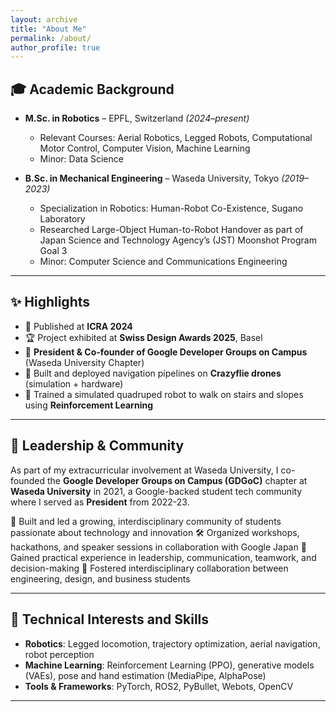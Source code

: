 ```yaml
---
layout: archive
title: "About Me"
permalink: /about/
author_profile: true
---
```



## 🎓 Academic Background

- **M.Sc. in Robotics** – EPFL, Switzerland *(2024–present)*  
  - Relevant Courses: Aerial Robotics, Legged Robots, Computational Motor Control, Computer Vision, Machine Learning
  - Minor: Data Science  

- **B.Sc. in Mechanical Engineering** – Waseda University, Tokyo *(2019–2023)*  
  - Specialization in Robotics: Human-Robot Co-Existence, Sugano Laboratory
  - Researched Large-Object Human-to-Robot Handover as part of Japan Science and Technology Agency’s (JST) Moonshot Program Goal 3
  - Minor: Computer Science and Communications Engineering

---

## ✨ Highlights

- 📄 Published at **ICRA 2024**  
- 🏆 Project exhibited at **Swiss Design Awards 2025**, Basel
- 👥 **President & Co-founder of Google Developer Groups on Campus** (Waseda University Chapter)
- 🚁 Built and deployed navigation pipelines on **Crazyflie drones** (simulation + hardware)  
- 🐾 Trained a simulated quadruped robot to walk on stairs and slopes using **Reinforcement Learning**

---

## 👥 Leadership & Community

As part of my extracurricular involvement at Waseda University, I co-founded the **Google Developer Groups on Campus (GDGoC)** chapter at **Waseda University** in 2021, a Google-backed student tech community where I served as **President** from 2022-23.

🌱 Built and led a growing, interdisciplinary community of students passionate about technology and innovation
🛠️ Organized workshops, hackathons, and speaker sessions in collaboration with Google Japan
🧠 Gained practical experience in leadership, communication, teamwork, and decision-making
🤝 Fostered interdisciplinary collaboration between engineering, design, and business students

<!-- As a strong believer in open-source culture and peer learning, I co-founded the **Google Developer Student Clubs (GDSC)** chapter at **Waseda University** in 2021, where I served as **President** from 2022-23.

- 🚀 Built a student tech community from the ground up with a focus on **AI, robotics, and cloud development**
- 🎤 Organized and hosted multiple hands-on workshops, including sessions on **TensorFlow**, **OpenCV**, and **Python for robotics**
- 🌍 Collaborated with Google DevRel and student leaders across APAC to bring technical talks and mentorship to campus
- 🤝 Fostered interdisciplinary collaboration between engineering, design, and business students

This experience deepened my commitment to accessible tech education and helped me develop key leadership and project coordination skills alongside my technical work. -->

--- 


## 🤖 Technical Interests and Skills

- **Robotics**: Legged locomotion, trajectory optimization, aerial navigation, robot perception
- **Machine Learning**: Reinforcement Learning (PPO), generative models (VAEs), pose and hand estimation (MediaPipe, AlphaPose)
- **Tools & Frameworks**: PyTorch, ROS2, PyBullet, Webots, OpenCV

---

<!-- ## 📫 Contact

Feel free to reach out — I'm always excited to collaborate on robotics projects or discuss research ideas!

- 📧 Email: [advaith.sriram@epfl.ch](mailto:advaith.sriram@epfl.ch)  
- 🔗 [LinkedIn](https://www.linkedin.com/in/your-link/)  
- 🧠 [Google Scholar](https://scholar.google.com/citations?user=yourID)

--- -->

